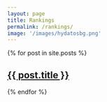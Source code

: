 ```yaml
---
layout: page 
title: Rankings
permalink: /rankings/
image: '/images/hydatosbg.png'
---
```


{% for post in site.posts %}
  <article>
    <h2>
      <a href="{{ post.url }}">
        {{ post.title }}
      </a>
    </h2>
  </article>
{% endfor %}
